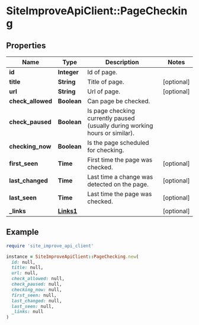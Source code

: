 # SiteImproveApiClient::PageChecking

## Properties

| Name | Type | Description | Notes |
| ---- | ---- | ----------- | ----- |
| **id** | **Integer** | Id of page. |  |
| **title** | **String** | Title of page. | [optional] |
| **url** | **String** | Url of page. | [optional] |
| **check_allowed** | **Boolean** | Can page be checked. |  |
| **check_paused** | **Boolean** | Is page checking currently paused (usually during working hours or similar). |  |
| **checking_now** | **Boolean** | Is the page scheduled for checking. |  |
| **first_seen** | **Time** | First time the page was checked. | [optional] |
| **last_changed** | **Time** | Last time a change was detected on the page. | [optional] |
| **last_seen** | **Time** | Last time the page was checked. | [optional] |
| **_links** | [**Links1**](Links1.md) |  | [optional] |

## Example

```ruby
require 'site_improve_api_client'

instance = SiteImproveApiClient::PageChecking.new(
  id: null,
  title: null,
  url: null,
  check_allowed: null,
  check_paused: null,
  checking_now: null,
  first_seen: null,
  last_changed: null,
  last_seen: null,
  _links: null
)
```

